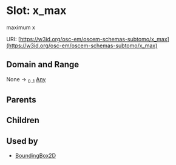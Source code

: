 
# Slot: x_max

maximum x

URI: [https://w3id.org/osc-em/oscem-schemas-subtomo/x_max](https://w3id.org/osc-em/oscem-schemas-subtomo/x_max)


## Domain and Range

None &#8594;  <sub>0..1</sub> [Any](Any.md)

## Parents


## Children


## Used by

 * [BoundingBox2D](BoundingBox2D.md)
